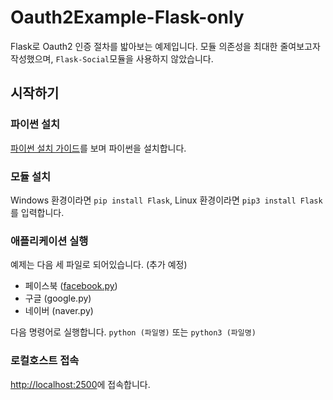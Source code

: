 # Oauth2Example-Flask-only

Flask로 Oauth2 인증 절차를 밟아보는 예제입니다. 모듈 의존성을 최대한 줄여보고자 작성했으며, ```Flask-Social```모듈을 사용하지 않았습니다.

## 시작하기
### 파이썬 설치
[파이썬 설치 가이드](https://github.com/404-sdok/how-to-python/blob/master/0.md)를 보며 파이썬을 설치합니다.
### 모듈 설치
Windows 환경이라면 ```pip install Flask```, Linux 환경이라면 ```pip3 install Flask```를 입력합니다.
### 애플리케이션 실행
예제는 다음 세 파일로 되어있습니다. (추가 예정)
 * 페이스북 ([facebook.py](./facebook.py))
 * 구글 (google.py)
 * 네이버 (naver.py)

다음 명령어로 실행합니다.
```python (파일명)``` 또는 ```python3 (파일명)```
### 로컬호스트 접속
[http://localhost:2500](http://localhost:2500)에 접속합니다.
